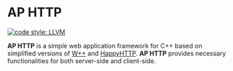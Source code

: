 AP HTTP
===
[![code style: LLVM](https://img.shields.io/badge/code_style-LLVM-brightgreen.svg?style=flat-square)](https://llvm.org/docs/CodingStandards.html)

**AP HTTP** is a simple web application framework for C++ based on simplified versions of [W++](http://konteck.github.io/wpp/) and [HappyHTTP](http://scumways.com/happyhttp/happyhttp.html). **AP HTTP** provides necessary functionalities for both server-side and client-side.
